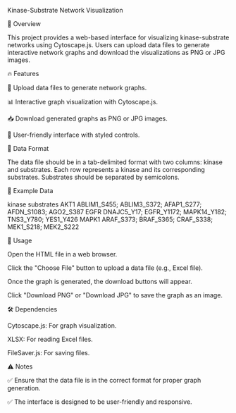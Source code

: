 Kinase-Substrate Network Visualization



🚀 Overview

This project provides a web-based interface for visualizing kinase-substrate networks using Cytoscape.js. Users can upload data files to generate interactive network graphs and download the visualizations as PNG or JPG images.

🔥 Features

📂 Upload data files to generate network graphs.

📊 Interactive graph visualization with Cytoscape.js.

📥 Download generated graphs as PNG or JPG images.

🎨 User-friendly interface with styled controls.

📄 Data Format

The data file should be in a tab-delimited format with two columns: kinase and substrates. Each row represents a kinase and its corresponding substrates. Substrates should be separated by semicolons.

📌 Example Data

kinase	substrates
AKT1	ABLIM1_S455; ABLIM3_S372; AFAP1_S277; AFDN_S1083; AGO2_S387
EGFR	DNAJC5_Y17; EGFR_Y1172; MAPK14_Y182; TNS3_Y780; YES1_Y426
MAPK1	ARAF_S373; BRAF_S365; CRAF_S338; MEK1_S218; MEK2_S222

📖 Usage

Open the HTML file in a web browser.

Click the "Choose File" button to upload a data file (e.g., Excel file).

Once the graph is generated, the download buttons will appear.

Click "Download PNG" or "Download JPG" to save the graph as an image.

🛠 Dependencies

Cytoscape.js: For graph visualization.

XLSX: For reading Excel files.

FileSaver.js: For saving files.

⚠ Notes

✅ Ensure that the data file is in the correct format for proper graph generation.

✅ The interface is designed to be user-friendly and responsive.
